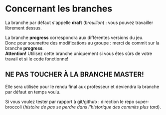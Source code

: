 # Concernant les branches

La branche par défaut s'appelle **draft** (_brouillon_) : vous pouvez travailler librement dessus.

La branche **progress** correspondra aux différentes versions du jeu.\
Donc pour soumettre des modifications au groupe : merci de commit sur la branche **progress**.\
**Attention!** Utilisez cette branche uniquement si vous êtes sûrs de votre travail et si le code fonctionne!

## NE PAS TOUCHER À LA BRANCHE MASTER!
Elle sera utilisée pour le rendu final aux professeur et deviendra la branche par défaut en temps voulu.

Si vous voulez tester par rapport à git/github : direction le repo super-broccoli (_histoire de pas se perdre dans l'historique des commits plus tard_).
